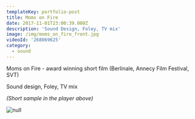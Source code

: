 ```yaml
---
templateKey: portfolio-post
title: Moms on Fire
date: 2017-11-01T23:00:39.000Z
description: 'Sound Design, Foley, TV mix'
image: /img/moms_on_fire_front.jpg
videoId: '268069625'
category:
  - sound
---
```

Moms on Fire - award winning short film (Berlinale, Annecy Film Festival, SVT)

Sound design, Foley, TV mix

_(Short sample in the player above)_

![null](/img/priser2.png)
